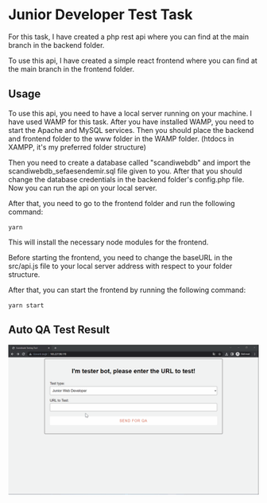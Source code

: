 # Junior Developer Test Task

For this task, I have created a php rest api where you can find at the main branch in the backend folder.

To use this api, I have created a simple react frontend where you can find at the main branch in the frontend folder.

## Usage

To use this api, you need to have a local server running on your machine. I have used WAMP for this task.
After you have installed WAMP, you need to start the Apache and MySQL services. Then you should place the backend and frontend folder to the www folder in the WAMP folder. (htdocs in XAMPP, it's my preferred folder structure)

 
Then you need to create a database called "scandiwebdb" and import the scandiwebdb_sefaesendemir.sql file given to you.
After that you should change the database credentials in the backend folder's config.php file. Now you can run the api on your local server.

After that, you need to go to the frontend folder and run the following command:
```
yarn
```
This will install the necessary node modules for the frontend.

Before starting the frontend, you need to change the baseURL in the src/api.js file to your local server address with respect to your folder structure.

After that, you can start the frontend by running the following command:
```
yarn start
```

## Auto QA Test Result

![](./frontend/public/scandiwebjuniortestQA.gif)
